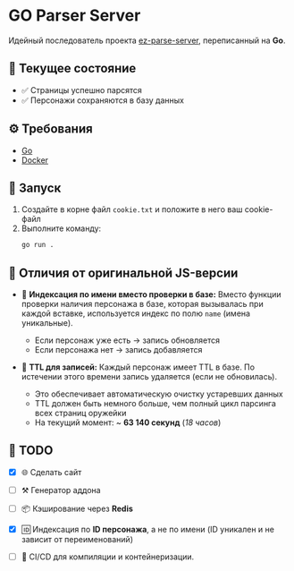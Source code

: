# GO Parser Server

Идейный последователь проекта [ez-parse-server](https://github.com/janeblower/ez-parse-server), переписанный на **Go**.

## 📌 Текущее состояние
- ✅ Страницы успешно парсятся  
- ✅ Персонажи сохраняются в базу данных  

## ⚙️ Требования
- [Go](https://go.dev/)  
- [Docker](https://www.docker.com/)  

## 🚀 Запуск
1. Создайте в корне файл `cookie.txt` и положите в него ваш cookie-файл  
2. Выполните команду:
   ```bash
   go run .

## 🔄 Отличия от оригинальной JS-версии

* 🔹 **Индексация по имени вместо проверки в базе:**
  Вместо функции проверки наличия персонажа в базе, которая вызывалась при каждой вставке, используется индекс по полю `name` (имена уникальные).

  * Если персонаж уже есть → запись обновляется
  * Если персонажа нет → запись добавляется

* 🔹 **TTL для записей:**
  Каждый персонаж имеет TTL в базе. По истечении этого времени запись удаляется (если не обновилась).

  * Это обеспечивает автоматическую очистку устаревших данных
  * TTL должен быть немного больше, чем полный цикл парсинга всех страниц оружейки
  * На текущий момент: \~ **63 140 секунд** (*18 часов*)

## 📝 TODO

* [X] 🌐 Сделать сайт
* [ ] ⚒️ Генератор аддона
* [ ] 📦 Кэширование через **Redis**
* [X] 🆔 Индексация по **ID персонажа**, а не по имени (ID уникален и не зависит от переименований)
* [ ] 🤖 CI/CD для компиляции и контейнеризации.

